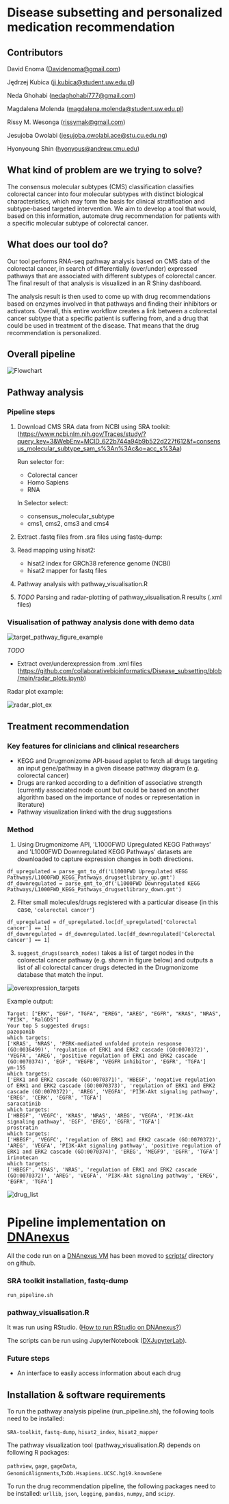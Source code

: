 # Disease subsetting and personalized medication recommendation

## Contributors

David Enoma (Davidenoma@gmail.com)

Jędrzej Kubica (jj.kubica@student.uw.edu.pl)

Neda Ghohabi (nedaghohabi777@gmail.com)

Magdalena Molenda (magdalena.molenda@student.uw.edu.pl)

Rissy M. Wesonga (rissymak@gmail.com)

Jesujoba Owolabi (jesujoba.owolabi.ace@stu.cu.edu.ng)

Hyonyoung Shin (hyonyous@andrew.cmu.edu)

## What kind of problem are we trying to solve?
The consensus molecular subtypes (CMS) classification classifies colorectal cancer into four molecular subtypes with distinct biological characteristics, which may form the basis for clinical stratification and subtype-based targeted intervention. We aim to develop a tool that would, based on this information, automate drug recommendation for patients with a specific molecular subtype of colorectal cancer.

## What does our tool do?
Our tool performs RNA-seq pathway analysis based on CMS data of the colorectal cancer, in search of differentially (over/under) expressed pathways that are associated with different subtypes of colorectal cancer. The final result of that analysis is visualized in an R Shiny dashboard.

The analysis result is then used to come up with drug recommendations based on enzymes involved in that pathways and finding their inhibitors or activators. Overall, this entire workflow creates a link between a colorectal cancer subtype that a specific patient is suffering from, and a drug that could be used in treatment of the disease. That means that the drug recommendation is personalized.

## Overall pipeline
![Flowchart](https://user-images.githubusercontent.com/89701701/157960912-675750de-2c07-40a1-9dad-32c32b7af546.png)



## Pathway analysis
### Pipeline steps
1. Download CMS SRA data from NCBI using SRA toolkit: (https://www.ncbi.nlm.nih.gov/Traces/study/?query_key=3&WebEnv=MCID_622b744a94b9b522d227f612&f=consensus_molecular_subtype_sam_s%3An%3Ac&o=acc_s%3Aa)

    Run selector for:
    - Colorectal cancer
    - Homo Sapiens
    - RNA

    In Selector select:
    - consensus_molecular_subtype
    - cms1, cms2, cms3 and cms4
2. Extract .fastq files from .sra files using fastq-dump:
3. Read mapping using hisat2:
   - hisat2 index for GRCh38 reference genome (NCBI)
   - hisat2 mapper for fastq files
4. Pathway analysis with pathway_visualisation.R
5. _TODO_ Parsing and radar-plotting of pathway_visualisation.R results (.xml files)

### Visualisation of pathway analysis done with demo data

![target_pathway_figure_example](fig/demo_plot_1.png)

_TODO_ 
- Extract over/underexpression from .xml files (https://github.com/collaborativebioinformatics/Disease_subsetting/blob/main/radar_plots.ipynb)

Radar plot example:

![radar_plot_ex](https://user-images.githubusercontent.com/82537630/157955360-6c5caf5a-4a73-44e0-81f1-fdfa24448ed5.png)

## Treatment recommendation

### Key features for clinicians and clinical researchers

* KEGG and Drugmonizome API-based applet to fetch all drugs targeting an input gene/pathway in a given disease pathway diagram (e.g. colorectal cancer)
* Drugs are ranked according to a definition of associative strength (currently associated node count but could be based on another algorithm based on the importance of nodes or representation in literature)
* Pathway visualization linked with the drug suggestions

### Method
1. Using Drugmonizome API, 'L1000FWD Upregulated KEGG Pathways' and 'L1000FWD Downregulated KEGG Pathways' datasets are downloaded to capture expression changes in both directions.

```
df_upregulated = parse_gmt_to_df('L1000FWD Upregulated KEGG Pathways/L1000FWD_KEGG_Pathways_drugsetlibrary_up.gmt')
df_downregulated = parse_gmt_to_df('L1000FWD Downregulated KEGG Pathways/L1000FWD_KEGG_Pathways_drugsetlibrary_down.gmt')
```
2. Filter small molecules/drugs registered with a particular disease (in this case, `'colorectal cancer'`)

```
df_upregulated = df_upregulated.loc[df_upregulated['Colorectal cancer'] == 1]
df_downregulated = df_downregulated.loc[df_downregulated['Colorectal cancer'] == 1]
```

3. `suggest_drugs(search_nodes)` takes a list of target nodes in the colorectal cancer pathway (e.g. shown in figure below) and outputs a list of all colorectal cancer drugs detected in the Drugmonizome database that match the input.

![overexpression_targets](fig/overexpression_targets.png)

Example output:
```
Target: ["ERK", "EGF", "TGFA", "EREG", "AREG", "EGFR", "KRAS", "NRAS", "PI3K", "RalGDS"]
Your top 5 suggested drugs:
pazopanib
which targets:
['KRAS', 'NRAS', 'PERK-mediated unfolded protein response (GO:0036499)', 'regulation of ERK1 and ERK2 cascade (GO:0070372)', 'VEGFA', 'AREG', 'positive regulation of ERK1 and ERK2 cascade (GO:0070374)', 'EGF', 'VEGFB', 'VEGFR inhibitor', 'EGFR', 'TGFA']
ym-155
which targets:
['ERK1 and ERK2 cascade (GO:0070371)', 'HBEGF', 'negative regulation of ERK1 and ERK2 cascade (GO:0070373)', 'regulation of ERK1 and ERK2 cascade (GO:0070372)', 'AREG', 'VEGFA', 'PI3K-Akt signaling pathway', 'EREG', 'CERK', 'EGFR', 'TGFA']
saracatinib
which targets:
['HBEGF', 'VEGFC', 'KRAS', 'NRAS', 'AREG', 'VEGFA', 'PI3K-Akt signaling pathway', 'EGF', 'EREG', 'EGFR', 'TGFA']
prostratin
which targets:
['HBEGF', 'VEGFC', 'regulation of ERK1 and ERK2 cascade (GO:0070372)', 'AREG', 'VEGFA', 'PI3K-Akt signaling pathway', 'positive regulation of ERK1 and ERK2 cascade (GO:0070374)', 'EREG', 'MEGF9', 'EGFR', 'TGFA']
irinotecan
which targets:
['HBEGF', 'KRAS', 'NRAS', 'regulation of ERK1 and ERK2 cascade (GO:0070372)', 'AREG', 'VEGFA', 'PI3K-Akt signaling pathway', 'EREG', 'EGFR', 'TGFA']
```

![drug_list](fig/drug_list.png)

# Pipeline implementation on [DNAnexus](https://www.dnanexus.com)

All the code run on a [DNAnexus VM](https://documentation.dnanexus.com/developer/cloud-workstations/cloud-workstation) has been moved to [scripts/](scripts/) directory on github.

<h3>SRA toolkit installation, fastq-dump</h3>

`run_pipeline.sh`

<h3>pathway_visualisation.R</h3>

It was run using RStudio. ([How to run RStudio on DNAnexus?](https://documentation.dnanexus.com/getting-started/tutorials/developer-tutorials/web-app-let-tutorials/running-rstudio-server))

The scripts can be run using JupyterNotebook ([DXJupyterLab](https://documentation.dnanexus.com/user/jupyter-notebooks)).

### Future steps
* An interface to easily access information about each drug


## Installation & software requirements

To run the pathway analysis pipeline (run_pipeline.sh), the following tools need to be installed:

`SRA-toolkit`, `fastq-dump`, `hisat2_index`, `hisat2_mapper`

The pathway visualization tool (pathway_visualisation.R) depends on following R packages:

`pathview`, `gage`, `gageData`, `GenomicAlignments`,`TxDb.Hsapiens.UCSC.hg19.knownGene`

To run the drug recommendation pipeline, the following packages need to be installed: 
`urllib`, `json`, `logging`, `pandas`, `numpy`, and `scipy`.
